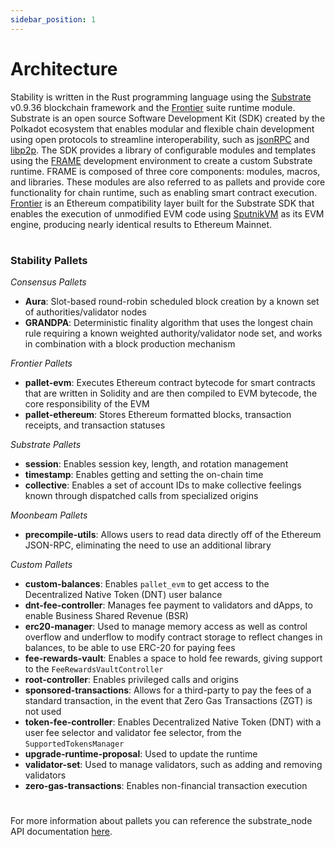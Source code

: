 ```yaml
---
sidebar_position: 1
---
```


# Architecture

Stability is written in the Rust programming language using the [Substrate](https://github.com/paritytech/polkadot-sdk/tree/master/substrate) v0.9.36 blockchain framework and the [Frontier](https://github.com/paritytech/frontier) suite runtime module. Substrate is an open source Software Development Kit (SDK) created by the Polkadot ecosystem that enables modular and flexible chain development using open protocols to streamline interoperability, such as [jsonRPC](https://www.jsonrpc.org/specification) and [libp2p](https://docs.libp2p.io/concepts/introduction/overview/). The SDK provides a library of configurable modules and templates using the [FRAME](https://docs.substrate.io/reference/frame-pallets/) development environment to create a custom Substrate runtime. FRAME is composed of three core components: modules, macros, and libraries. These modules are also referred to as pallets and provide core functionality for chain runtime, such as enabling smart contract execution. [Frontier](https://github.com/paritytech/frontier/) is an Ethereum compatibility layer built for the Substrate SDK that enables the execution of unmodified EVM code using [SputnikVM](https://github.com/rust-blockchain/evm) as its EVM engine, producing nearly identical results to Ethereum Mainnet.  

#

### Stability Pallets
  
_Consensus Pallets_
- **Aura**: Slot-based round-robin scheduled block creation by a known set of authorities/validator nodes
- **GRANDPA**: Deterministic finality algorithm that uses the longest chain rule requiring a known weighted authority/validator node set, and works in combination with a block production mechanism
  
_Frontier Pallets_
- **pallet-evm**: Executes Ethereum contract bytecode for smart contracts that are written in Solidity and are then compiled to EVM bytecode, the core responsibility of the EVM
- **pallet-ethereum**: Stores Ethereum formatted blocks, transaction receipts, and transaction statuses
  
_Substrate Pallets_
- **session**: Enables session key, length, and rotation management
- **timestamp**: Enables getting and setting the on-chain time
- **collective**: Enables a set of account IDs to make collective feelings known through dispatched calls from specialized origins
  
_Moonbeam Pallets_
- **precompile-utils**: Allows users to read data directly off of the Ethereum JSON-RPC, eliminating the need to use an additional library
  
_Custom Pallets_
- **custom-balances**: Enables ``pallet_evm`` to get access to the Decentralized Native Token (DNT) user balance
- **dnt-fee-controller**: Manages fee payment to validators and dApps, to enable Business Shared Revenue (BSR) 
- **erc20-manager**: Used to manage memory access as well as control overflow and underflow to modify contract storage to reflect changes in balances, to be able to use ERC-20 for paying fees
- **fee-rewards-vault**: Enables a space to hold fee rewards, giving support to the ``FeeRewardsVaultController``
- **root-controller**: Enables privileged calls and origins
- **sponsored-transactions**: Allows for a third-party to pay the fees of a standard transaction, in the event that Zero Gas Transactions (ZGT) is not used 
- **token-fee-controller**: Enables Decentralized Native Token (DNT) with a user fee selector and validator fee selector, from the ``SupportedTokensManager``
- **upgrade-runtime-proposal**: Used to update the runtime
- **validator-set**: Used to manage validators, such as adding and removing validators
- **zero-gas-transactions**: Enables non-financial transaction execution

#  

For more information about pallets you can reference the substrate_node API documentation [here](https://paritytech.github.io/polkadot-sdk/master/substrate_node/index.html).
